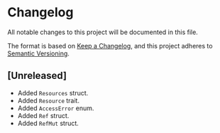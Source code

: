 # Changelog

All notable changes to this project will be documented in this file.

The format is based on [Keep a Changelog](https://keepachangelog.com/en/1.0.0/),
and this project adheres to [Semantic Versioning](https://semver.org/spec/v2.0.0.html).

## [Unreleased]

- Added `Resources` struct.
- Added `Resource` trait.
- Added `AccessError` enum.
- Added `Ref` struct.
- Added `RefMut` struct.
